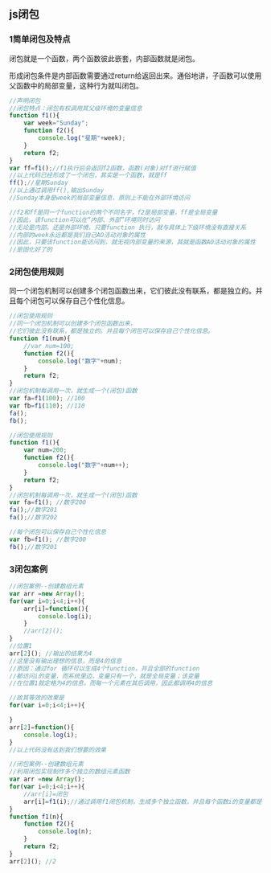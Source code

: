 ## js闭包

### 1简单闭包及特点

闭包就是一个函数，两个函数彼此嵌套，内部函数就是闭包。

形成闭包条件是内部函数需要通过return给返回出来。通俗地讲，子函数可以使用父函数中的局部变量，这种行为就叫闭包。

```javascript
//声明闭包
//闭包特点：闭包有权调用其父级环境的变量信息
function f1(){
	var week="Sunday";
	function f2(){
		console.log("星期"+week);
	}
	return f2;
}
var ff=f1();//f1执行后会返回f2函数，函数(对象)对ff进行赋值
//以上代码已经形成了一个闭包，其实是一个函数，就是ff
ff();//星期Sunday
//以上通过调用ff(),输出Sunday
//Sunday本身是week的局部变量信息，原则上不能在外部环境访问

//f2和ff是同一个function的两个不同名字，f2是局部变量，ff是全局变量
//因此，该function可以在“内部、外部”环境同时访问
//无论是内部。还是外部环境，只要function 执行，就与具体上下级环境没有直接关系
//内部的week永远都是我们自己AO活动对象的属性
//因此，只要该function能访问到，就无视内部变量的来源，其就是函数AO活动对象的属性
//是固化好了的
```

### 2闭包使用规则

同一个闭包机制可以创建多个闭包函数出来，它们彼此没有联系，都是独立的。并且每个闭包可以保存自己个性化信息。

```javascript
//闭包使用规则
//同一个闭包机制可以创建多个闭包函数出来，
//它们彼此没有联系，都是独立的。并且每个闭包可以保存自己个性化信息。
function f1(num){
	//var num=100;
	function f2(){
		console.log("数字"+num);
	}
	return f2;
}
//闭包机制每调用一次，就生成一个(闭包)函数
var fa=f1(100); //100
var fb=f1(110); //110
fa();
fb();
```

```javascript
//闭包使用规则
function f1(){
	var num=200;
	function f2(){
		console.log("数字"+num++);
	}
	return f2;
}
//闭包机制每调用一次，就生成一个(闭包)函数
var fa=f1(); //数字200
fa();//数字201
fa();//数字202

//每个闭包可以保存自己个性化信息
var fb=f1(); //数字200
fb();//数字201

```

### 3闭包案例

```javascript
//闭包案例--创建数组元素
var arr =new Array();
for(var i=0;i<4;i++){
	arr[i]=function(){
		console.log(i);
	}
	//arr[2]();
}
//位置1
arr[2](); //输出的结果为4
//这里没有输出理想的信息，而是4的信息
//原因：通过for 循环可以生成4个function，并且全部的function
//都访问i的变量，而系统里边，变量只有一个，就是全局变量；该变量
//在位置1就定格为4的信息，而每一个元素在其后调用，因此都调用4的信息

//故其等效的效果是
for(var i=0;i<4;i++){

}
arr[2]=function(){
	console.log(i);
}
//以上代码没有达到我们想要的效果
```

```javascript
//闭包案例--创建数组元素
//利用闭包实现制作多个独立的数组元素函数
var arr =new Array();
for(var i=0;i<4;i++){
	//arr[i]=闭包
	arr[i]=f1(i);//通过调用f1闭包机制，生成多个独立函数，并且每个函数i的变量都是不同值
}
function f1(n){
	function f2(){
		console.log(n);
	}
	return f2;
}
arr[2](); //2
```





